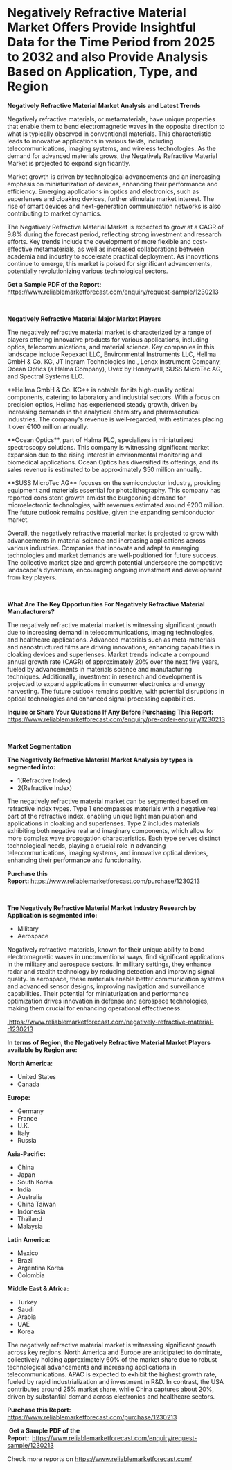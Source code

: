 <p><h1>Negatively Refractive Material Market Offers Provide Insightful Data for the Time Period from 2025 to 2032 and also Provide Analysis Based on Application, Type, and Region</h1></p><p><strong>Negatively Refractive Material Market Analysis and Latest Trends</strong></p>
<p><p>Negatively refractive materials, or metamaterials, have unique properties that enable them to bend electromagnetic waves in the opposite direction to what is typically observed in conventional materials. This characteristic leads to innovative applications in various fields, including telecommunications, imaging systems, and wireless technologies. As the demand for advanced materials grows, the Negatively Refractive Material Market is projected to expand significantly.</p><p>Market growth is driven by technological advancements and an increasing emphasis on miniaturization of devices, enhancing their performance and efficiency. Emerging applications in optics and electronics, such as superlenses and cloaking devices, further stimulate market interest. The rise of smart devices and next-generation communication networks is also contributing to market dynamics.</p><p>The Negatively Refractive Material Market is expected to grow at a CAGR of 9.8% during the forecast period, reflecting strong investment and research efforts. Key trends include the development of more flexible and cost-effective metamaterials, as well as increased collaborations between academia and industry to accelerate practical deployment. As innovations continue to emerge, this market is poised for significant advancements, potentially revolutionizing various technological sectors.</p></p>
<p><strong>Get a Sample PDF of the Report:&nbsp;</strong> <a href="https://www.reliablemarketforecast.com/enquiry/request-sample/1230213?utm_campaign=3310&utm_medium=2&utm_source=Github&utm_content=ia&utm_term=03042025&utm_id=negatively-refractive-material">https://www.reliablemarketforecast.com/enquiry/request-sample/1230213</a></p>
<p>&nbsp;</p>
<p><strong>Negatively Refractive Material Major Market Players</strong></p>
<p><p>The negatively refractive material market is characterized by a range of players offering innovative products for various applications, including optics, telecommunications, and material science. Key companies in this landscape include Repexact LLC, Environmental Instruments LLC, Hellma GmbH & Co. KG, JT Ingram Technologies Inc., Lenox Instrument Company, Ocean Optics (a Halma Company), Uvex by Honeywell, SUSS MicroTec AG, and Spectral Systems LLC.</p><p>**Hellma GmbH & Co. KG** is notable for its high-quality optical components, catering to laboratory and industrial sectors. With a focus on precision optics, Hellma has experienced steady growth, driven by increasing demands in the analytical chemistry and pharmaceutical industries. The company's revenue is well-regarded, with estimates placing it over €100 million annually.</p><p>**Ocean Optics**, part of Halma PLC, specializes in miniaturized spectroscopy solutions. This company is witnessing significant market expansion due to the rising interest in environmental monitoring and biomedical applications. Ocean Optics has diversified its offerings, and its sales revenue is estimated to be approximately $50 million annually.</p><p>**SUSS MicroTec AG** focuses on the semiconductor industry, providing equipment and materials essential for photolithography. This company has reported consistent growth amidst the burgeoning demand for microelectronic technologies, with revenues estimated around €200 million. The future outlook remains positive, given the expanding semiconductor market.</p><p>Overall, the negatively refractive material market is projected to grow with advancements in material science and increasing applications across various industries. Companies that innovate and adapt to emerging technologies and market demands are well-positioned for future success. The collective market size and growth potential underscore the competitive landscape's dynamism, encouraging ongoing investment and development from key players.</p></p>
<p>&nbsp;</p>
<p><strong>What Are The Key Opportunities For Negatively Refractive Material Manufacturers?</strong></p>
<p><p>The negatively refractive material market is witnessing significant growth due to increasing demand in telecommunications, imaging technologies, and healthcare applications. Advanced materials such as meta-materials and nanostructured films are driving innovations, enhancing capabilities in cloaking devices and superlenses. Market trends indicate a compound annual growth rate (CAGR) of approximately 20% over the next five years, fueled by advancements in materials science and manufacturing techniques. Additionally, investment in research and development is projected to expand applications in consumer electronics and energy harvesting. The future outlook remains positive, with potential disruptions in optical technologies and enhanced signal processing capabilities.</p></p>
<p><strong>Inquire or Share Your Questions If Any Before Purchasing This Report:</strong> <a href="https://www.reliablemarketforecast.com/enquiry/pre-order-enquiry/1230213?utm_campaign=3310&utm_medium=2&utm_source=Github&utm_content=ia&utm_term=03042025&utm_id=negatively-refractive-material">https://www.reliablemarketforecast.com/enquiry/pre-order-enquiry/1230213</a></p>
<p>&nbsp;</p>
<p><strong>Market Segmentation</strong></p>
<p><strong>The Negatively Refractive Material Market Analysis by types is segmented into:</strong></p>
<p><ul><li>1(Refractive Index)</li><li>2(Refractive Index)</li></ul></p>
<p><p>The negatively refractive material market can be segmented based on refractive index types. Type 1 encompasses materials with a negative real part of the refractive index, enabling unique light manipulation and applications in cloaking and superlenses. Type 2 includes materials exhibiting both negative real and imaginary components, which allow for more complex wave propagation characteristics. Each type serves distinct technological needs, playing a crucial role in advancing telecommunications, imaging systems, and innovative optical devices, enhancing their performance and functionality.</p></p>
<p><strong>Purchase this Report:&nbsp;</strong><a href="https://www.reliablemarketforecast.com/purchase/1230213?utm_campaign=3310&utm_medium=2&utm_source=Github&utm_content=ia&utm_term=03042025&utm_id=negatively-refractive-material">https://www.reliablemarketforecast.com/purchase/1230213</a></p>
<p>&nbsp;</p>
<p><strong>The Negatively Refractive Material Market Industry Research by Application is segmented into:</strong></p>
<p><ul><li>Military</li><li>Aerospace</li></ul></p>
<p><p>Negatively refractive materials, known for their unique ability to bend electromagnetic waves in unconventional ways, find significant applications in the military and aerospace sectors. In military settings, they enhance radar and stealth technology by reducing detection and improving signal quality. In aerospace, these materials enable better communication systems and advanced sensor designs, improving navigation and surveillance capabilities. Their potential for miniaturization and performance optimization drives innovation in defense and aerospace technologies, making them crucial for enhancing operational effectiveness.</p></p>
<p><a href="https://www.reliablemarketforecast.com/negatively-refractive-material-r1230213?utm_campaign=3310&utm_medium=2&utm_source=Github&utm_content=ia&utm_term=03042025&utm_id=negatively-refractive-material">&nbsp;https://www.reliablemarketforecast.com/negatively-refractive-material-r1230213</a></p>
<p><strong>In terms of Region, the Negatively Refractive Material Market Players available by Region are:</strong></p>
<p>
    <p> <strong> North America: </strong>
        <ul>
            <li>United States</li>
            <li>Canada</li>
        </ul>
        </p> 
    <p> <strong> Europe: </strong>
        <ul>
            <li>Germany</li>
            <li>France</li>
            <li>U.K.</li>
            <li>Italy</li>
            <li>Russia</li>
        </ul>
        </p> 
    <p> <strong> Asia-Pacific: </strong>
        <ul>
            <li>China</li>
            <li>Japan</li>
            <li>South Korea</li>
            <li>India</li>
            <li>Australia</li>
            <li>China Taiwan</li>
            <li>Indonesia</li>
            <li>Thailand</li>
            <li>Malaysia</li>
        </ul>
        </p> 
    <p> <strong> Latin America: </strong>
        <ul>
            <li>Mexico</li>
            <li>Brazil</li>
            <li>Argentina Korea</li>
            <li>Colombia</li>
        </ul>
        </p> 
    <p> <strong> Middle East & Africa: </strong>
        <ul>
            <li>Turkey</li>
            <li>Saudi</li>
            <li>Arabia</li>
            <li>UAE</li>
            <li>Korea</li>
        </ul>
    </p>
    </p>
<p><p>The negatively refractive material market is witnessing significant growth across key regions. North America and Europe are anticipated to dominate, collectively holding approximately 60% of the market share due to robust technological advancements and increasing applications in telecommunications. APAC is expected to exhibit the highest growth rate, fueled by rapid industrialization and investment in R&D. In contrast, the USA contributes around 25% market share, while China captures about 20%, driven by substantial demand across electronics and healthcare sectors.</p></p>
<p><strong>Purchase this Report: </strong><a href="https://www.reliablemarketforecast.com/purchase/1230213?utm_campaign=3310&utm_medium=2&utm_source=Github&utm_content=ia&utm_term=03042025&utm_id=negatively-refractive-material">https://www.reliablemarketforecast.com/purchase/1230213</a></p>
<p>&nbsp;<strong>Get a Sample PDF of the Report:&nbsp;&nbsp;</strong><a href="https://www.reliablemarketforecast.com/enquiry/request-sample/1230213?utm_campaign=3310&utm_medium=2&utm_source=Github&utm_content=ia&utm_term=03042025&utm_id=negatively-refractive-material">https://www.reliablemarketforecast.com/enquiry/request-sample/1230213</a></p>
<p><strong></strong></p>
<p>Check more reports on <a href="https://www.reliablemarketforecast.com/?utm_campaign=3310&utm_medium=2&utm_source=Github&utm_content=ia&utm_term=03042025&utm_id=negatively-refractive-material">https://www.reliablemarketforecast.com/</a></p>